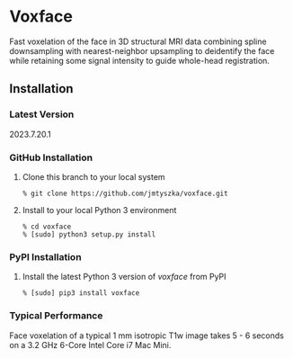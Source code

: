 # Voxface

Fast voxelation of the face in 3D structural MRI data combining spline downsampling with nearest-neighbor upsampling to
deidentify the face while retaining some signal intensity to guide whole-head registration.

## Installation

### Latest Version
2023.7.20.1

### GitHub Installation

1. Clone this branch to your local system
   ```
   % git clone https://github.com/jmtyszka/voxface.git
   ```
2. Install to your local Python 3 environment
   ```
   % cd voxface
   % [sudo] python3 setup.py install
   ```
   
### PyPI Installation

1. Install the latest Python 3 version of *voxface* from PyPI
    ```
    % [sudo] pip3 install voxface
    ```

### Typical Performance
Face voxelation of a typical 1 mm isotropic T1w image takes 5 - 6 seconds on a 3.2 GHz 6-Core Intel Core i7 Mac Mini.
